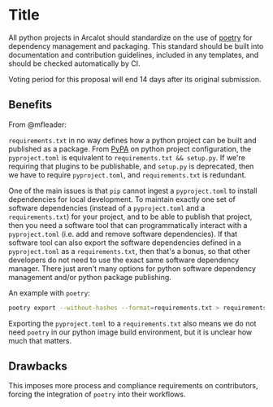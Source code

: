 # Title

All python projects in Arcalot should standardize on the use of
[poetry](https://python-poetry.org/) for dependency management and packaging.
This standard should be built into documentation and contribution guidelines,
included in any templates, and should be checked automatically by CI.

Voting period for this proposal will end 14 days after its original submission.

## Benefits

From @mfleader:

`requirements.txt` in no way defines how a python project can be built and
published as a package. From [PyPA](https://www.pypa.io/en/latest/) on python
project configuration, the `pyproject.toml` is equivalent to `requirements.txt
&& setup.py`. If we're requiring that plugins to be publishable, and `setup.py`
is deprecated, then we have to require `pyproject.toml`, and `requirements.txt`
is redundant.

One of the main issues is that `pip` cannot ingest a `pyproject.toml` to install
dependencies for local development. To maintain exactly one set of software
dependencies (instead of a `pyproject.toml` and a `requirements.txt`) for your
project, and to be able to publish that project, then you need a software tool
that can programmatically interact with a `pyproject.toml` (i.e. add and remove
software dependencies). If that software tool can also export the software
dependencies defined in a `pyproject.toml` as a `requirements.txt`, then that's
a bonus, so that other developers do not need to use the exact same software
dependency manager. There just aren't many options for python software
dependency management and/or python package publishing.

An example with `poetry`:

```bash
poetry export --without-hashes --format=requirements.txt > requirements.txt
```

Exporting the `pyproject.toml` to a `requirements.txt` also means we do not need
`poetry` in our python image build environment, but it is unclear how much that
matters.


## Drawbacks

This imposes more process and compliance requirements on contributors, forcing
the integration of `poetry` into their workflows.
